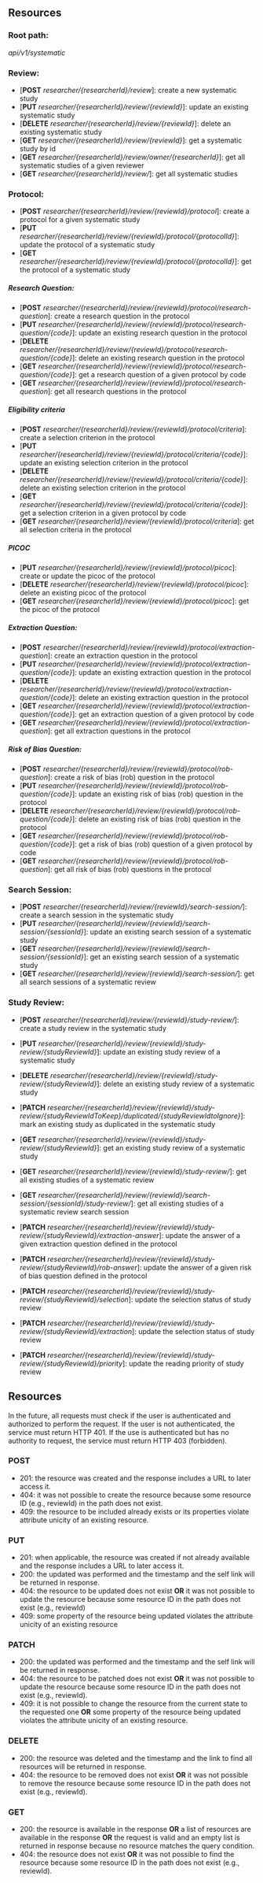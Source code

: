 
## Resources

### Root path:
*api/v1/systematic*

### Review:
- [**POST** *researcher/{researcherId}/review*]: create a new systematic study
- [**PUT** *researcher/{researcherId}/review/{reviewId}*]:  update an existing systematic study
- [**DELETE** *researcher/{researcherId}/review/{reviewId}*]:  delete an existing systematic study
- [**GET** *researcher/{researcherId}/review/{reviewId}*]:  get a systematic study by id
- [**GET** *researcher/{researcherId}/review/owner/{researcherId}*]:  get all systematic studies of a given reviewer
- [**GET** *researcher/{researcherId}/review/*]:  get all systematic studies

### Protocol:
- [**POST**  *researcher/{researcherId}/review/{reviewId}/protocol*]: create a protocol for a given systematic study
- [**PUT**  *researcher/{researcherId}/review/{reviewId}/protocol/{protocolId}*]: update the protocol of a systematic study
- [**GET**  *researcher/{researcherId}/review/{reviewId}/protocol/{protocolId}*]: get the protocol of a systematic study

##### Research Question:
- [**POST**  *researcher/{researcherId}/review/{reviewId}/protocol/research-question*]: create a research question in the protocol
- [**PUT**  *researcher/{researcherId}/review/{reviewId}/protocol/research-question/{code}*]: update an existing research question in the protocol
- [**DELETE**  *researcher/{researcherId}/review/{reviewId}/protocol/research-question/{code}*]: delete an existing research question in the protocol
- [**GET**  *researcher/{researcherId}/review/{reviewId}/protocol/research-question/{code}*]: get a research question of a given protocol by code
- [**GET**  *researcher/{researcherId}/review/{reviewId}/protocol/research-question*]: get all research questions in the protocol

##### Eligibility criteria
- [**POST**  *researcher/{researcherId}/review/{reviewId}/protocol/criteria*]: create a selection criterion in the protocol
- [**PUT**  *researcher/{researcherId}/review/{reviewId}/protocol/criteria/{code}*]: update an existing selection criterion in the  protocol
- [**DELETE**  *researcher/{researcherId}/review/{reviewId}/protocol/criteria/{code}*]: delete an existing selection criterion in the  protocol
- [**GET**  *researcher/{researcherId}/review/{reviewId}/protocol/criteria/{code}*]: get a selection criterion in a given protocol by code
- [**GET**  *researcher/{researcherId}/review/{reviewId}/protocol/criteria*]: get all selection criteria in the  protocol

##### PICOC
- [**PUT**  *researcher/{researcherId}/review/{reviewId}/protocol/picoc*]: create or update the picoc of the protocol
- [**DELETE**  *researcher/{researcherId}/review/{reviewId}/protocol/picoc*]: delete an existing picoc of the protocol
- [**GET**  *researcher/{researcherId}/review/{reviewId}/protocol/picoc*]: get the picoc of the protocol

##### Extraction Question:
- [**POST**  *researcher/{researcherId}/review/{reviewId}/protocol/extraction-question*]: create an extraction question in the protocol
- [**PUT**  *researcher/{researcherId}/review/{reviewId}/protocol/extraction-question/{code}*]: update an existing extraction question in the protocol
- [**DELETE**  *researcher/{researcherId}/review/{reviewId}/protocol/extraction-question/{code}*]: delete an existing extraction question in the protocol
- [**GET**  *researcher/{researcherId}/review/{reviewId}/protocol/extraction-question/{code}*]: get an extraction question of a given protocol by code
- [**GET**  *researcher/{researcherId}/review/{reviewId}/protocol/extraction-question*]: get all extraction questions in the protocol


##### Risk of Bias Question:
- [**POST**  *researcher/{researcherId}/review/{reviewId}/protocol/rob-question*]: create a risk of bias (rob) question in the protocol
- [**PUT**  *researcher/{researcherId}/review/{reviewId}/protocol/rob-question/{code}*]: update an existing risk of bias (rob) question in the protocol
- [**DELETE**  *researcher/{researcherId}/review/{reviewId}/protocol/rob-question/{code}*]: delete an existing risk of bias (rob) question in the protocol
- [**GET**  *researcher/{researcherId}/review/{reviewId}/protocol/rob-question/{code}*]: get a risk of bias (rob) question of a given protocol by code
- [**GET**  *researcher/{researcherId}/review/{reviewId}/protocol/rob-question*]: get all risk of bias (rob) questions in the protocol


### Search Session:
- [**POST**  *researcher/{researcherId}/review/{reviewId}/search-session/*]: create a search session in the systematic study
- [**PUT**  *researcher/{researcherId}/review/{reviewId}/search-session/{sessionId}*]: update an existing search session of a systematic study
- [**GET**  *researcher/{researcherId}/review/{reviewId}/search-session/{sessionId}*]: get an existing search session of a systematic study
- [**GET**  *researcher/{researcherId}/review/{reviewId}/search-session/*]: get all search sessions of a systematic review

### Study Review:
- [**POST**  *researcher/{researcherId}/review/{reviewId}/study-review/*]: create a study review in the systematic study
- [**PUT**  *researcher/{researcherId}/review/{reviewId}/study-review/{studyReviewId}*]: update an existing study review of a systematic study
- [**DELETE**  *researcher/{researcherId}/review/{reviewId}/study-review/{studyReviewId}*]: delete an existing study review of a systematic study
- [**PATCH**  *researcher/{researcherId}/review/{reviewId}/study-review/{studyReviewIdToKeep}/duplicated/{studyReviewIdtoIgnore}*]: mark an existing study as duplicated in the systematic study

- [**GET**  *researcher/{researcherId}/review/{reviewId}/study-review/{studyReviewId}*]: get an existing study review of a systematic study
- [**GET**  *researcher/{researcherId}/review/{reviewId}/study-review/*]: get all existing studies of a systematic review
- [**GET**  *researcher/{researcherId}/review/{reviewId}/search-session/{sessionId}/study-review/*]: get all existing studies of a systematic review search session

- [**PATCH**  *researcher/{researcherId}/review/{reviewId}/study-review/{studyReviewId}/extraction-answer*]: update the answer of a given extraction question defined in the protocol
- [**PATCH**  *researcher/{researcherId}/review/{reviewId}/study-review/{studyReviewId}/rob-answer*]: update the answer of a given risk of bias question defined in the protocol

- [**PATCH**  *researcher/{researcherId}/review/{reviewId}/study-review/{studyReviewId}/selection*]: update the selection status of study review
- [**PATCH**  *researcher/{researcherId}/review/{reviewId}/study-review/{studyReviewId}/extraction*]: update the selection status of study review
- [**PATCH**  *researcher/{researcherId}/review/{reviewId}/study-review/{studyReviewId}/priority*]: update the reading priority of study review

## Resources

In the future, all requests must check if the user is authenticated and authorized to perform the request. 
If the user is not authenticated, the service must return HTTP 401. If the use is authenticated but has no authority to 
request, the service must return HTTP 403 (forbidden).

### POST

- 201: the resource was created and the response includes a URL to later access it.
- 404: it was not possible to create the resource because some resource ID (e.g., reviewId) in the path does not exist.
- 409: the resource to be included already exists or its properties violate attribute unicity of an existing resource.

### PUT

- 201: when applicable, the resource was created if not already available and the response includes a URL to later access it.
- 200: the updated was performed and the timestamp and the self link will be returned in response.
- 404: the resource to be updated does not exist **OR** it was not possible to update the resource because some resource ID in the path does not exist (e.g., reviewId)
- 409: some property of the resource being updated violates the attribute unicity of an existing resource

### PATCH

- 200: the updated was performed and the timestamp and the self link will be returned in response.
- 404: the resource to be patched does not exist **OR** it was not possible to update the resource because some resource ID in the path does not exist (e.g., reviewId).
- 409: it is not possible to change the resource from the current state to the requested one **OR** some property of the resource being updated violates the attribute unicity of an existing resource.

### DELETE

- 200: the resource was deleted and the timestamp and the link to find all resources will be returned in response.
- 404: the resource to be removed does not exist **OR** it was not possible to remove the resource because some resource ID in the path does not exist (e.g., reviewId).

### GET

- 200: the resource is available in the response **OR** a list of resources are available in the response **OR** the request is valid and an empty list is returned in response because no resource matches the query condition. 
- 404: the resource does not exist **OR** it was not possible to find the resource because some resource ID in the path does not exist (e.g., reviewId).



